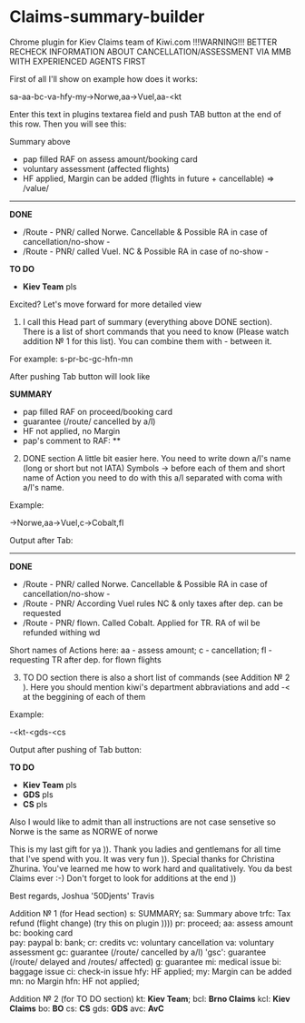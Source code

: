 # Claims-summary-builder
Chrome plugin for Kiev Claims team of Kiwi.com
!!!WARNING!!!
BETTER RECHECK INFORMATION ABOUT CANCELLATION/ASSESSMENT VIA MMB WITH EXPERIENCED AGENTS FIRST

First of all I'll show on example how does it works:

sa-aa-bc-va-hfy-my->Norwe,aa->Vuel,aa-<kt

Enter this text in plugins textarea field and push TAB button at the end of this row. Then you will see this:

Summary above
- pap filled RAF on assess amount/booking card
- voluntary assessment (affected flights)
- HF applied, Margin can be added (flights in future + cancellable) => /value/
________________
**DONE**
- /Route - PNR/
called Norwe. Cancellable & Possible RA in case of cancellation/no-show - 
- /Route - PNR/
called Vuel. NC & Possible RA in case of no-show - 

**TO DO**
- **Kiev Team**
pls



Excited? Let's move forward for more detailed view



1. I call this Head part of summary (everything above DONE section).
There is a list of short commands that you need to know (Please watch addition № 1 for this list). You can combine them with - between it.

For example:
s-pr-bc-gc-hfn-mn

After pushing Tab button will look like

**SUMMARY**
- pap filled RAF on proceed/booking card
- guarantee (/route/ cancelled by a/l)
- HF not applied, no Margin
- pap's comment to RAF:
 **
 
 2. DONE section
 A little bit easier here. You need to write down a/l's name (long or short but not IATA) Symbols -> before each of them and 
 short name of Action you need to do with this a/l separated with coma with a/l's name.

Example:

->Norwe,aa->Vuel,c->Cobalt,fl

Output after Tab:

________________
**DONE**
- /Route - PNR/
called Norwe. Cancellable & Possible RA in case of cancellation/no-show - 
- /Route - PNR/
According Vuel rules NC & only taxes after dep. can be requested
- /Route - PNR/
flown. Called Cobalt. Applied for TR. RA of   wil be refunded withing  wd

Short names of Actions here:
aa - assess amount;
c - cancellation;
fl - requesting TR after dep. for flown flights

3. TO DO section
there is also a short list of commands (see Addition № 2 ).
Here you should mention kiwi's department abbraviations and add -< at the beggining of each of them

Example:

-<kt-<gds-<cs

Output after pushing of Tab button:


**TO DO**
- **Kiev Team**
pls
- **GDS**
pls
- **CS**
pls

Also I would like to admit than all instructions are not case sensetive
so Norwe is the same as NORWE of norwe

This is my last gift for ya )). Thank you ladies and gentlemans for all time that I've spend with you. It was very fun )). 
Special thanks for Christina Zhurina. You've learned me how to work hard and qualitatively. You da best Claims ever :-)
Don't forget to look for additions at the end ))

Best regards,
Joshua '50Djents' Travis

Addition № 1 (for Head section)
s: SUMMARY;
sa: Summary above
trfc: Tax refund (flight change) (try this on plugin ))))
pr: proceed;
aa: assess amount
bc: booking card            
pay: paypal
b: bank;
cr: credits
vc: voluntary cancellation
va: voluntary assessment
gc: guarantee (/route/ cancelled by a/l)
'gsc': guarantee (/route/ delayed and /routes/ affected)
g: guarantee
mi: medical issue
bi: baggage issue
ci: check-in issue
hfy: HF applied;
my: Margin can be added
mn: no Margin
hfn: HF not applied;

Addition № 2 (for TO DO section)
kt: **Kiev Team**;
bcl: **Brno Claims**
kcl: **Kiev Claims**
bo: **BO**
cs: **CS**
gds: **GDS**
avc: **AvC**
